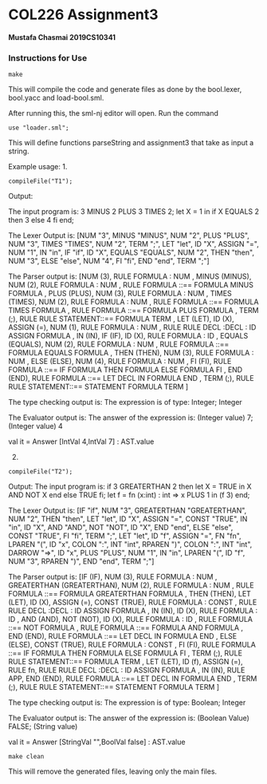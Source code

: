 # COL226 Assignment3

#### Mustafa Chasmai 2019CS10341 

### Instructions for Use
~~~ 
make 
~~~
This will compile the code and generate files as done by the bool.lexer, bool.yacc and load-bool.sml.

After running this, the sml-nj editor will open. Run the command 

~~~
use "loader.sml";
~~~
This will define functions parseString and assignment3 that take as input a string.

Example usage:
1. 
~~~
compileFile("T1");
~~~
Output: 

The input program is: 
3 MINUS 2 PLUS 3 TIMES 2;
let X = 1 in
    if X EQUALS 2 then 3 else 4 fi
end;



The Lexer Output is: 
[NUM "3", MINUS "MINUS", NUM "2", PLUS "PLUS", NUM "3", TIMES "TIMES", NUM "2", TERM ";", LET "let", ID "X", ASSIGN "=", NUM "1", IN "in", IF "if", ID "X", EQUALS "EQUALS", NUM "2", THEN "then", NUM "3", ELSE "else", NUM "4", FI "fi", END "end", TERM ";"]

The Parser output is: 
[NUM (3), RULE FORMULA : NUM , MINUS (MINUS), NUM (2), RULE FORMULA : NUM , RULE FORMULA ::== FORMULA MINUS FORMULA , PLUS (PLUS), NUM (3), RULE FORMULA : NUM , TIMES (TIMES), NUM (2), RULE FORMULA : NUM , RULE FORMULA ::== FORMULA TIMES FORMULA , RULE FORMULA ::== FORMULA PLUS FORMULA , TERM (;), RULE RULE STATEMENT::== FORMULA TERM , LET (LET), ID (X), ASSIGN (=), NUM (1), RULE FORMULA : NUM ,  RULE RULE DECL :DECL : ID ASSIGN FORMULA , IN (IN), IF (IF), ID (X), RULE FORMULA : ID , EQUALS (EQUALS), NUM (2), RULE FORMULA : NUM , RULE FORMULA ::== FORMULA EQUALS FORMULA , THEN (THEN), NUM (3), RULE FORMULA : NUM , ELSE (ELSE), NUM (4), RULE FORMULA : NUM , FI (FI), RULE FORMULA ::== IF FORMULA THEN FORMULA ELSE FORMULA FI , END (END), RULE FORMULA ::== LET DECL IN FORMULA END , TERM (;), RULE RULE STATEMENT::== STATEMENT FORMULA  TERM ]

The type checking output is:
The expression is of type: Integer; Integer

The Evaluator output is:
The answer of the expression is: (Integer value) 7; (Integer value) 4

val it = Answer [IntVal 4,IntVal 7] : AST.value


2. 
~~~
compileFile("T2");
~~~

Output: 
The input program is: 
if 3 GREATERTHAN 2
    then let X = TRUE in
        X AND NOT X
        end
    else TRUE
fi;
let
    f = fn (x:int) : int => x PLUS 1
in
    (f 3)
end;



The Lexer Output is: 
[IF "if", NUM "3", GREATERTHAN "GREATERTHAN", NUM "2", THEN "then", LET "let", ID "X", ASSIGN "=", CONST "TRUE", IN "in", ID "X", AND "AND", NOT "NOT", ID "X", END "end", ELSE "else", CONST "TRUE", FI "fi", TERM ";", LET "let", ID "f", ASSIGN "=", FN "fn", LPAREN "(", ID "x", COLON ":", INT "int", RPAREN ")", COLON ":", INT "int", DARROW "=>", ID "x", PLUS "PLUS", NUM "1", IN "in", LPAREN "(", ID "f", NUM "3", RPAREN ")", END "end", TERM ";"]

The Parser output is: 
[IF (IF), NUM (3), RULE FORMULA : NUM , GREATERTHAN (GREATERTHAN), NUM (2), RULE FORMULA : NUM , RULE FORMULA ::== FORMULA GREATERTHAN FORMULA , THEN (THEN), LET (LET), ID (X), ASSIGN (=), CONST (TRUE), RULE FORMULA : CONST ,  RULE RULE DECL :DECL : ID ASSIGN FORMULA , IN (IN), ID (X), RULE FORMULA : ID , AND (AND), NOT (NOT), ID (X), RULE FORMULA : ID , RULE FORMULA ::== NOT FORMULA , RULE FORMULA ::== FORMULA AND FORMULA , END (END), RULE FORMULA ::== LET DECL IN FORMULA END , ELSE (ELSE), CONST (TRUE), RULE FORMULA : CONST , FI (FI), RULE FORMULA ::== IF FORMULA THEN FORMULA ELSE FORMULA FI , TERM (;), RULE RULE STATEMENT::== FORMULA TERM , LET (LET), ID (f), ASSIGN (=), RULE fn,  RULE RULE DECL :DECL : ID ASSIGN FORMULA , IN (IN), RULE APP, END (END), RULE FORMULA ::== LET DECL IN FORMULA END , TERM (;), RULE RULE STATEMENT::== STATEMENT FORMULA  TERM ]

The type checking output is:
The expression is of type: Boolean; Integer

The Evaluator output is:
The answer of the expression is: (Boolean Value) FALSE; (String value) <The Function Return Value>

val it = Answer [StringVal "<The Function Return Value>",BoolVal false]
  : AST.value




~~~ 
make clean
~~~
This will remove the generated files, leaving only the main files.

